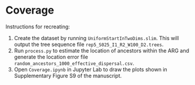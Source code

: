 # Coverage

Instructions for recreating:

1) Create the dataset by running `UniformStartInTwoDims.slim`. This will output the tree sequence file `rep5_S025_I1_R2_W100_D2.trees`.
2) Run `process.py` to estimate the location of ancestors within the ARG and generate the location error file `random_ancestors_1000_effective_dispersal.csv`.
3) Open `Coverage.ipynb` in Jupyter Lab to draw the plots shown in Supplementary Figure S9 of the manuscript.